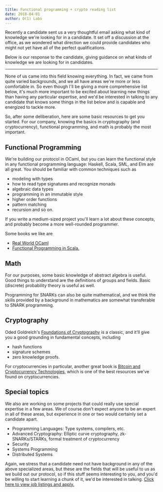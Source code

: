 ```yaml
---
title: Functional programming + crypto reading list
date: 2018-04-01
author: O(1) Labs
---
```


Recently a candidate sent us a very thoughtful email asking what kind of knowledge
we're looking for in a candidate. It set off a discussion at the office, as we wondered
what direction we could provide candidates who might not yet have all of the perfect
qualifications.

Below is our response to the candidate, giving guidance on what kinds of knowledge
we are looking for in candidates.

---

None of us came into this field knowing everything. In fact, we came from quite
varied backgrounds, and we all have areas we're more or less comfortable in.
So even though I'll be giving a more comprehensive list below, it's much more
important to be excited about learning new things than having any particular expertise,
and we'd be interested in talking to any candidate that knows some things in the list
below and is capable and energized to tackle more.

So, after some deliberation, here are some basic resources to get you started.
For our company, knowing the basics in cryptography (and cryptocurrency),
functional programming, and math is probably the most important.

## Functional Programming

We're building our protocol in OCaml, but you can learn the functional style in any
functional programming language: Haskell, Scala, SML, and Elm are all great.
You should be familiar with common techniques such as
- modeling with types
- how to read type signatures and recognize monads
- algebraic data types
- programming in an immutable style
- higher order functions
- pattern matching
- recursion
and so on.

If you write a medium-sized project you'll learn a lot about these concepts, and probably
become a more well-rounded programmer.

Some books we like are

- [Real World OCaml](https://dev.realworldocaml.org/index.html)
- [Functional Programming in Scala.](https://www.amazon.com/Functional-Programming-Scala-Paul-Chiusano/dp/1617290653)

## Math

For our purposes, some basic knowledge of abstract algebra is useful. Good things to understand
are the definitions of groups and fields. Basic (discrete) probability theory is useful as well.

Programming for SNARKs can also be quite mathematical, and we think the skills provided by a 
background in mathematics are somewhat transferable to SNARK programming.

## Cryptography
Oded Goldreich's [Foundations of Cryptography](https://www.amazon.com/Foundations-Cryptography-1-Basic-Tools/dp/0521035368)
is a classic, and it'll give you a good grounding in fundamental concepts, including
- hash functions
- signature schemes
- zero knowledge proofs.

For cryptocurrencies in particular, another great book is
[Bitcoin and Cryptocurrency Technologies](https://www.amazon.com/Bitcoin-Cryptocurrency-Technologies-Comprehensive-Introduction-ebook/dp/B01GGQJ2XW),
which is one of the best resources we've found on cryptocurrencies.

## Special topics
We also are working on some projects that could really use special expertise in a few areas.
We of course don't expect anyone to be an expert in all of these areas, but experience in one or two would certainly set a candidate apart.

- Programming Languages: Type systems, compilers, etc.
- Advanced Cryptography: Elliptic curve cryptography, zk-SNARKs/STARKs, formal treatment of cryptocurrency
- Security
- Systems Programming
- Distributed Systems

Again, we stress that a candidate need not have background in any of the above specialized areas, 
but these are the fields that will be useful
to us as we build out our protocol, so if this stuff seems interesting to you,
and you'd be willing to start learning a chunk of it, we'd be interested in talking.
[Click here to view job listings and apply.](/jobs/engineer.html)
